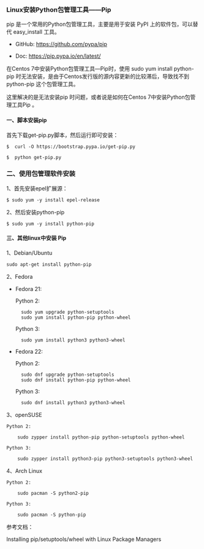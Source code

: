 ### Linux安装Python包管理工具——Pip

pip 是一个常用的Python包管理工具，主要是用于安装 PyPI 上的软件包，可以替代 easy_install 工具。

* GitHub: https://github.com/pypa/pip

* Doc: https://pip.pypa.io/en/latest/

在Centos 7中安装Python包管理工具—Pip时，使用 sudo yum install python-pip 时无法安装，是由于Centos发行版的源内容更新的比较滞后，导致找不到 python-pip 这个包管理工具。

这里解决的是无法安装pip 时问题，或者说是如何在Centos 7中安装Python包管理工具Pip 。

#### 一、脚本安装pip

首先下载get-pip.py脚本，然后运行即可安装：

	$  curl -O https://bootstrap.pypa.io/get-pip.py
	
	$  python get-pip.py

### 二、使用包管理软件安装

1、首先安装epel扩展源：

	$ sudo yum -y install epel-release


2、然后安装python-pip

	$ sudo yum -y install python-pip

#### 三、其他linux中安装 Pip
1、Debian/Ubuntu

	sudo apt-get install python-pip

2、Fedora

* Fedora 21:

	Python 2:

		sudo yum upgrade python-setuptools
		sudo yum install python-pip python-wheel
	
	Python 3:

		sudo yum install python3 python3-wheel

* Fedora 22:

	Python 2:

		sudo dnf upgrade python-setuptools
		sudo dnf install python-pip python-wheel

	Python 3:

		sudo dnf install python3 python3-wheel

3、openSUSE

	Python 2:

		sudo zypper install python-pip python-setuptools python-wheel
	
	Python 3:

		sudo zypper install python3-pip python3-setuptools python3-wheel


4、Arch Linux

	Python 2:

		sudo pacman -S python2-pip
	
	Python 3:

		sudo pacman -S python-pip
 

参考文档：

Installing pip/setuptools/wheel with Linux Package Managers